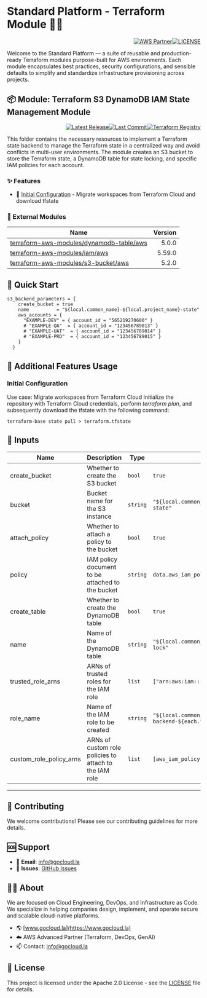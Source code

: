 # Standard Platform - Terraform Module 🚀🚀
<p align="right"><a href="https://partners.amazonaws.com/partners/0018a00001hHve4AAC/GoCloud"><img src="https://img.shields.io/badge/AWS%20Partner-Advanced-orange?style=for-the-badge&logo=amazonaws&logoColor=white" alt="AWS Partner"/></a><a href="LICENSE"><img src="https://img.shields.io/badge/License-Apache%202.0-green?style=for-the-badge&logo=apache&logoColor=white" alt="LICENSE"/></a></p>

Welcome to the Standard Platform — a suite of reusable and production-ready Terraform modules purpose-built for AWS environments.
Each module encapsulates best practices, security configurations, and sensible defaults to simplify and standardize infrastructure provisioning across projects.

## 📦 Module: Terraform S3 DynamoDB IAM State Management Module
<p align="right"><a href="https://github.com/gocloudLa/terraform-aws-wrapper-s3-backend/releases/latest"><img src="https://img.shields.io/github/v/release/gocloudLa/terraform-aws-wrapper-s3-backend.svg?style=for-the-badge" alt="Latest Release"/></a><a href=""><img src="https://img.shields.io/github/last-commit/gocloudLa/terraform-aws-wrapper-s3-backend.svg?style=for-the-badge" alt="Last Commit"/></a><a href="https://registry.terraform.io/modules/gocloudLa/wrapper-s3-backend/aws"><img src="https://img.shields.io/badge/Terraform-Registry-7B42BC?style=for-the-badge&logo=terraform&logoColor=white" alt="Terraform Registry"/></a></p>
This folder contains the necessary resources to implement a Terraform state backend to manage the Terraform state in a centralized way and avoid conflicts in multi-user environments. The module creates an S3 bucket to store the Terraform state, a DynamoDB table for state locking, and specific IAM policies for each account.

### ✨ Features

- 🔧 [Initial Configuration](#initial-configuration) - Migrate workspaces from Terraform Cloud and download tfstate



### 🔗 External Modules
| Name | Version |
|------|------:|
| <a href="https://github.com/terraform-aws-modules/terraform-aws-dynamodb-table" target="_blank">terraform-aws-modules/dynamodb-table/aws</a> | 5.0.0 |
| <a href="https://github.com/terraform-aws-modules/terraform-aws-iam" target="_blank">terraform-aws-modules/iam/aws</a> | 5.59.0 |
| <a href="https://github.com/terraform-aws-modules/terraform-aws-s3-bucket" target="_blank">terraform-aws-modules/s3-bucket/aws</a> | 5.2.0 |



## 🚀 Quick Start
```hcl
s3_backend_parameters = {
    create_bucket = true
    name          = "${local.common_name}-${local.project_name}-state"
    aws_accounts = {
      "EXAMPLE-DEV" = { account_id = "565219270600" }
      # "EXAMPLE-QA"  = { account_id = "123456789013" }
      # "EXAMPLE-UAT"  = { account_id = "123456789014" }
      # "EXAMPLE-PRD"  = { account_id = "123456789015" }
    }
  }
```


## 🔧 Additional Features Usage

### Initial Configuration
Use case: Migrate workspaces from Terraform Cloud
Initialize the repository with Terraform Cloud credentials, perform *terraform plan*, and subsequently download the tfstate with the following command:
```hcl
terraform-base state pull > terraform.tfstate
```





## 📑 Inputs
| Name                    | Description                                            | Type     | Default                                                      | Required |
| ----------------------- | ------------------------------------------------------ | -------- | ------------------------------------------------------------ | -------- |
| create_bucket           | Whether to create the S3 bucket                        | `bool`   | `true`                                                       | no       |
| bucket                  | Bucket name for the S3 instance                        | `string` | `"${local.common_name}-${local.project_name}-state"`         | no       |
| attach_policy           | Whether to attach a policy to the bucket               | `bool`   | `true`                                                       | no       |
| policy                  | IAM policy document to be attached to the bucket       | `string` | `data.aws_iam_policy_document.this.json`                     | no       |
| create_table            | Whether to create the DynamoDB table                   | `bool`   | `true`                                                       | no       |
| name                    | Name of the DynamoDB table                             | `string` | `"${local.common_name}-${local.project_name}-lock"`          | no       |
| trusted_role_arns       | ARNs of trusted roles for the IAM role                 | `list`   | `["arn:aws:iam::${each.value.account_id}:root"]`             | no       |
| role_name               | Name of the IAM role to be created                     | `string` | `"${local.common_name}-s3-backend-${each.value.account_id}"` | no       |
| custom_role_policy_arns | ARNs of custom role policies to attach to the IAM role | `list`   | `[aws_iam_policy.this[each.key].arn]`                        | no       |








---

## 🤝 Contributing
We welcome contributions! Please see our contributing guidelines for more details.

## 🆘 Support
- 📧 **Email**: info@gocloud.la
- 🐛 **Issues**: [GitHub Issues](https://github.com/gocloudLa/issues)

## 🧑‍💻 About
We are focused on Cloud Engineering, DevOps, and Infrastructure as Code.
We specialize in helping companies design, implement, and operate secure and scalable cloud-native platforms.
- 🌎 [www.gocloud.la](https://www.gocloud.la)
- ☁️ AWS Advanced Partner (Terraform, DevOps, GenAI)
- 📫 Contact: info@gocloud.la

## 📄 License
This project is licensed under the Apache 2.0 License - see the [LICENSE](LICENSE) file for details. 